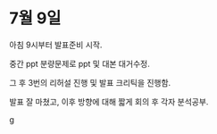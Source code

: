 # 7월 9일



아침 9시부터 발표준비 시작.

중간 ppt 분량문제로 ppt 및 대본 대거수정.



그 후 3번의 리허설 진행 및 발표 크리틱을 진행함.



발표 잘 마쳤고, 이후 방향에 대해 짧게 회의 후 각자 분석공부.

g